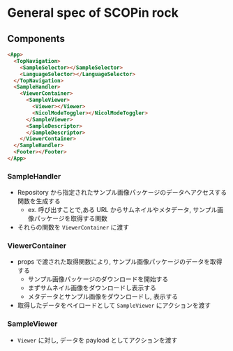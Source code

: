 # General spec of SCOPin rock

## Components

```html
<App>
  <TopNavigation>
    <SampleSelector></SampleSelector>
    <LanguageSelector></LanguageSelector>
  </TopNavigation>
  <SampleHandler>
    <ViewerContainer>
      <SampleViewer>
        <Viewer></Viewer>
        <NicolModeToggler></NicolModeToggler>
      </SampleViewer>
      <SampleDescriptor>
      </SampleDescriptor>
    </ViewerContainer>
  </SampleHandler>
  <Footer></Footer>
</App>
```

### SampleHandler

- Repository から指定されたサンプル画像パッケージのデータへアクセスする関数を生成する
  - ex. 呼び出すことで,ある URL からサムネイルやメタデータ, サンプル画像パッケージを取得する関数
- それらの関数を `ViewerContainer` に渡す

### ViewerContainer

- props で渡された取得関数により, サンプル画像パッケージのデータを取得する
  - サンプル画像パッケージのダウンロードを開始する
  - まずサムネイル画像をダウンロードし表示する
  - メタデータとサンプル画像をダウンロードし, 表示する
- 取得したデータをペイロードとして `SampleViewer` にアクションを渡す

### SampleViewer

- `Viewer` に対し, データを payload としてアクションを渡す
